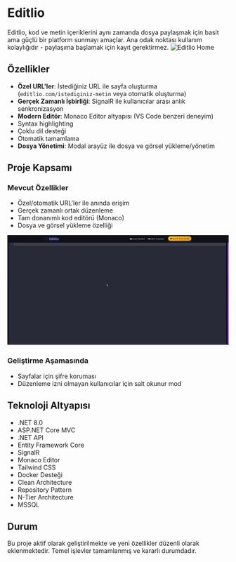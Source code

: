 # Editlio 
Editlio, kod ve metin içeriklerini aynı zamanda dosya paylaşmak için basit ama güçlü bir platform sunmayı amaçlar. Ana odak noktası kullanım kolaylığıdır - paylaşıma başlamak için kayıt gerektirmez.
![Editlio Home](home.gif)

## Özellikler
- **Özel URL'ler**: İstediğiniz URL ile sayfa oluşturma (`editlio.com/istediginiz-metin` veya otomatik oluşturma)
- **Gerçek Zamanlı İşbirliği**: SignalR ile kullanıcılar arası anlık senkronizasyon
- **Modern Editör**: Monaco Editor altyapısı (VS Code benzeri deneyim)
 - Syntax highlighting
 - Çoklu dil desteği 
 - Otomatik tamamlama
- **Dosya Yönetimi**: Modal arayüz ile dosya ve görsel yükleme/yönetim


## Proje Kapsamı

### Mevcut Özellikler
- Özel/otomatik URL'ler ile anında erişim
- Gerçek zamanlı ortak düzenleme
- Tam donanımlı kod editörü (Monaco)
- Dosya ve görsel yükleme özelliği

![Editlio Home](editor.gif)

### Geliştirme Aşamasında
- Sayfalar için şifre koruması
- Düzenleme izni olmayan kullanıcılar için salt okunur mod

## Teknoloji Altyapısı
- .NET 8.0
- ASP.NET Core MVC
- .NET API
- Entity Framework Core
- SignalR 
- Monaco Editor
- Tailwind CSS
- Docker Desteği
- Clean Architecture
- Repository Pattern
- N-Tier Architecture
- MSSQL

## Durum
Bu proje aktif olarak geliştirilmekte ve yeni özellikler düzenli olarak eklenmektedir. Temel işlevler tamamlanmış ve kararlı durumdadır.


